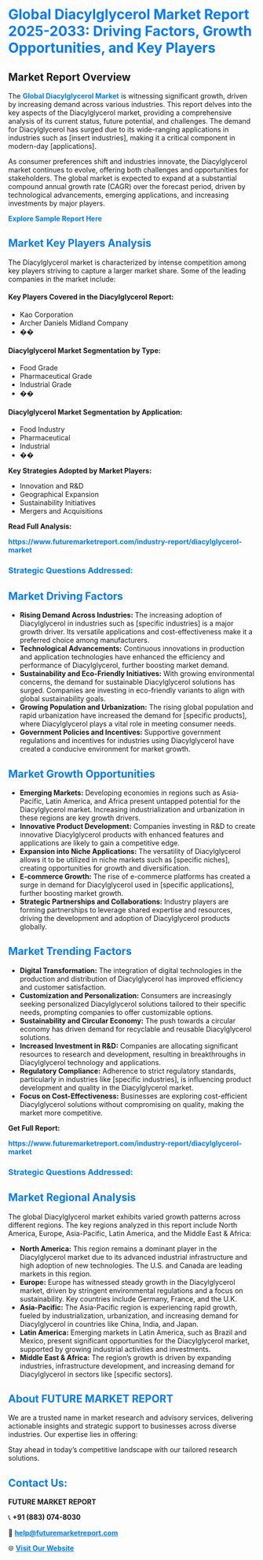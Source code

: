 <h1 style="color: #007BFF;">Global Diacylglycerol Market Report 2025-2033: Driving Factors, Growth Opportunities, and Key Players</h1>

<section id="overview">
<h2>Market Report Overview</h2>
<p>The <a href="https://www.futuremarketreport.com/industry-report/diacylglycerol-market" style="color: #007BFF; text-decoration: none;"><strong>Global Diacylglycerol Market</strong></a> is witnessing significant growth, driven by increasing demand across various industries. This report delves into the key aspects of the Diacylglycerol market, providing a comprehensive analysis of its current status, future potential, and challenges. The demand for Diacylglycerol has surged due to its wide-ranging applications in industries such as [insert industries], making it a critical component in modern-day [applications].</p>
<p>As consumer preferences shift and industries innovate, the Diacylglycerol market continues to evolve, offering both challenges and opportunities for stakeholders. The global market is expected to expand at a substantial compound annual growth rate (CAGR) over the forecast period, driven by technological advancements, emerging applications, and increasing investments by major players.</p>
</section>

<section id="overview">
<p><a href="https://www.futuremarketreport.com/request-sample/reportId=114119" style="color: #007BFF; text-decoration: none;"><strong>Explore Sample Report Here</strong></a></p>
</section>

<section id="key-players">
<h2 style="color: #007BFF;">Market Key Players Analysis</h2>
<p>The Diacylglycerol market is characterized by intense competition among key players striving to capture a larger market share. Some of the leading companies in the market include:</p>
<h4>Key Players Covered in the Diacylglycerol Report:</h4>
<ul><li>Kao Corporation</li><li>Archer Daniels Midland Company</li><li>��</li></ul>
<h4>Diacylglycerol Market Segmentation by Type:</h4>
<ul><li>Food Grade</li><li>Pharmaceutical Grade</li><li>Industrial Grade</li><li>��</li></ul>

<h4>Diacylglycerol Market Segmentation by Application:</h4>
<ul><li>Food Industry</li><li>Pharmaceutical</li><li>Industrial</li><li>��</li></ul>
<p><strong>Key Strategies Adopted by Market Players:</strong></p>
<ul>
<li>Innovation and R&D</li>
<li>Geographical Expansion</li>
<li>Sustainability Initiatives</li>
<li>Mergers and Acquisitions</li>
</ul>
</section>

<section>
<p><strong>Read Full Analysis: </strong></p><a href="https://www.futuremarketreport.com/industry-report/diacylglycerol-market" style="color: #007BFF; text-decoration: none;"><strong>https://www.futuremarketreport.com/industry-report/diacylglycerol-market</strong></a>
<h3 style="color: #007BFF;">Strategic Questions Addressed:</h3>
</section>

<section id="driving-factors">
<h2 style="color: #007BFF;">Market Driving Factors</h2>
<ul>
<li><strong>Rising Demand Across Industries:</strong> The increasing adoption of Diacylglycerol in industries such as [specific industries] is a major growth driver. Its versatile applications and cost-effectiveness make it a preferred choice among manufacturers.</li>
<li><strong>Technological Advancements:</strong> Continuous innovations in production and application technologies have enhanced the efficiency and performance of Diacylglycerol, further boosting market demand.</li>
<li><strong>Sustainability and Eco-Friendly Initiatives:</strong> With growing environmental concerns, the demand for sustainable Diacylglycerol solutions has surged. Companies are investing in eco-friendly variants to align with global sustainability goals.</li>
<li><strong>Growing Population and Urbanization:</strong> The rising global population and rapid urbanization have increased the demand for [specific products], where Diacylglycerol plays a vital role in meeting consumer needs.</li>
<li><strong>Government Policies and Incentives:</strong> Supportive government regulations and incentives for industries using Diacylglycerol have created a conducive environment for market growth.</li>
</ul>
</section>

<section id="growth-opportunities">
<h2 style="color: #007BFF;">Market Growth Opportunities</h2>
<ul>
<li><strong>Emerging Markets:</strong> Developing economies in regions such as Asia-Pacific, Latin America, and Africa present untapped potential for the Diacylglycerol market. Increasing industrialization and urbanization in these regions are key growth drivers.</li>
<li><strong>Innovative Product Development:</strong> Companies investing in R&D to create innovative Diacylglycerol products with enhanced features and applications are likely to gain a competitive edge.</li>
<li><strong>Expansion into Niche Applications:</strong> The versatility of Diacylglycerol allows it to be utilized in niche markets such as [specific niches], creating opportunities for growth and diversification.</li>
<li><strong>E-commerce Growth:</strong> The rise of e-commerce platforms has created a surge in demand for Diacylglycerol used in [specific applications], further boosting market growth.</li>
<li><strong>Strategic Partnerships and Collaborations:</strong> Industry players are forming partnerships to leverage shared expertise and resources, driving the development and adoption of Diacylglycerol products globally.</li>
</ul>
</section>

<section id="trending-factors">
<h2 style="color: #007BFF;">Market Trending Factors</h2>
<ul>
<li><strong>Digital Transformation:</strong> The integration of digital technologies in the production and distribution of Diacylglycerol has improved efficiency and customer satisfaction.</li>
<li><strong>Customization and Personalization:</strong> Consumers are increasingly seeking personalized Diacylglycerol solutions tailored to their specific needs, prompting companies to offer customizable options.</li>
<li><strong>Sustainability and Circular Economy:</strong> The push towards a circular economy has driven demand for recyclable and reusable Diacylglycerol solutions.</li>
<li><strong>Increased Investment in R&D:</strong> Companies are allocating significant resources to research and development, resulting in breakthroughs in Diacylglycerol technology and applications.</li>
<li><strong>Regulatory Compliance:</strong> Adherence to strict regulatory standards, particularly in industries like [specific industries], is influencing product development and quality in the Diacylglycerol market.</li>
<li><strong>Focus on Cost-Effectiveness:</strong> Businesses are exploring cost-efficient Diacylglycerol solutions without compromising on quality, making the market more competitive.</li>
</ul>
</section>

<section>
<p><strong>Get Full Report: </strong></p><a href="https://www.futuremarketreport.com/industry-report/diacylglycerol-market" style="color: #007BFF; text-decoration: none;"><strong>https://www.futuremarketreport.com/industry-report/diacylglycerol-market</strong></a>
<h3 style="color: #007BFF;">Strategic Questions Addressed:</h3>
</section>


<section id="regional-analysis">
<h2 style="color: #007BFF;">Market Regional Analysis</h2>
<p>The global Diacylglycerol market exhibits varied growth patterns across different regions. The key regions analyzed in this report include North America, Europe, Asia-Pacific, Latin America, and the Middle East & Africa:</p>
<ul>
<li><strong>North America:</strong> This region remains a dominant player in the Diacylglycerol market due to its advanced industrial infrastructure and high adoption of new technologies. The U.S. and Canada are leading markets in this region.</li>
<li><strong>Europe:</strong> Europe has witnessed steady growth in the Diacylglycerol market, driven by stringent environmental regulations and a focus on sustainability. Key countries include Germany, France, and the U.K.</li>
<li><strong>Asia-Pacific:</strong> The Asia-Pacific region is experiencing rapid growth, fueled by industrialization, urbanization, and increasing demand for Diacylglycerol in countries like China, India, and Japan.</li>
<li><strong>Latin America:</strong> Emerging markets in Latin America, such as Brazil and Mexico, present significant opportunities for the Diacylglycerol market, supported by growing industrial activities and investments.</li>
<li><strong>Middle East & Africa:</strong> The region’s growth is driven by expanding industries, infrastructure development, and increasing demand for Diacylglycerol in sectors like [specific sectors].</li>
</ul>
</section>

<footer>
<h2 style="color: #007BFF;">About FUTURE MARKET REPORT</h2>
<p>We are a trusted name in market research and advisory services, delivering actionable insights and strategic support to businesses across diverse industries. Our expertise lies in offering:</p>

<p>Stay ahead in today’s competitive landscape with our tailored research solutions.</p>

<h2 style="color: #007BFF;">Contact Us:</h2>
<p><strong>FUTURE MARKET REPORT</strong></p>
<p>📞 <strong>+91 (883) 074-8030</strong></p>
<p>📧 <strong><a href="mailto:help@futuremarketreport.com" style="color: #007BFF;">help@futuremarketreport.com</a></strong></p>
<p>🌐 <strong><a href="https://www.futuremarketreport.com/" style="color: #007BFF;">Visit Our Website</a></strong></p>
</footer>